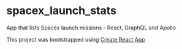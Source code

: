 # spacex_launch_stats
App that lists Spacex launch missions - React, GraphQL and Apollo

This project was bootstrapped using [Create React App](https://github.com/facebook/create-react-app)
